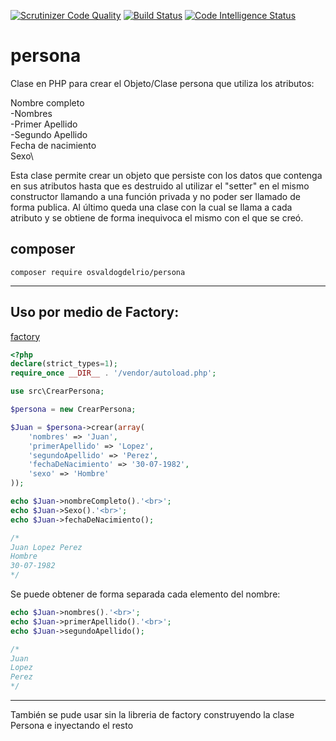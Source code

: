 [![Scrutinizer Code Quality](https://scrutinizer-ci.com/g/OsvaldoGDelRio/persona/badges/quality-score.png?b=main)](https://scrutinizer-ci.com/g/OsvaldoGDelRio/persona/?branch=main)
[![Build Status](https://scrutinizer-ci.com/g/OsvaldoGDelRio/persona/badges/build.png?b=main)](https://scrutinizer-ci.com/g/OsvaldoGDelRio/persona/build-status/main)
[![Code Intelligence Status](https://scrutinizer-ci.com/g/OsvaldoGDelRio/persona/badges/code-intelligence.svg?b=main)](https://scrutinizer-ci.com/code-intelligence)

# persona
Clase en PHP para crear el Objeto/Clase persona que utiliza los atributos:

Nombre completo\
    -Nombres\
    -Primer Apellido\
    -Segundo Apellido\
Fecha de nacimiento\
Sexo\

Esta clase permite crear un objeto que persiste con los datos que contenga en sus atributos hasta que es destruido al utilizar el "setter" en el mismo constructor llamando a una función privada y no poder ser llamado de forma publica. Al último queda una clase con la cual se llama a cada atributo y se obtiene de forma inequivoca el mismo con el que se creó.  

## composer

```shell
composer require osvaldogdelrio/persona
```


---------------------------------------------------------------------------
## Uso por medio de Factory:

[factory](https://github.com/OsvaldoGDelRio/factory)

```php
<?php
declare(strict_types=1);
require_once __DIR__ . '/vendor/autoload.php';

use src\CrearPersona;

$persona = new CrearPersona;

$Juan = $persona->crear(array(
    'nombres' => 'Juan',
    'primerApellido' => 'Lopez',
    'segundoApellido' => 'Perez',
    'fechaDeNacimiento' => '30-07-1982',
    'sexo' => 'Hombre'
));

echo $Juan->nombreCompleto().'<br>';
echo $Juan->Sexo().'<br>';
echo $Juan->fechaDeNacimiento();

/*
Juan Lopez Perez
Hombre
30-07-1982
*/
```

Se puede obtener de forma separada cada elemento del nombre:

```php
echo $Juan->nombres().'<br>';
echo $Juan->primerApellido().'<br>';
echo $Juan->segundoApellido();

/*
Juan
Lopez
Perez
*/
```
---------------------------------------------------
También se pude usar sin la libreria de factory construyendo la clase Persona e inyectando el resto